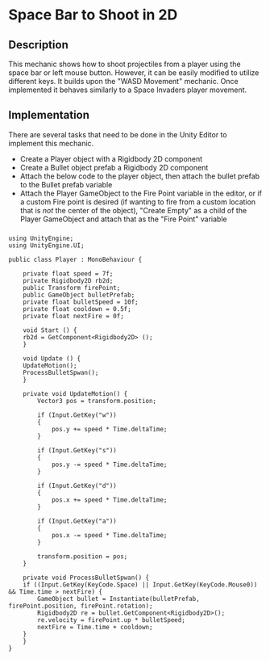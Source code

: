 # Space Bar to Shoot in 2D

## Description
This mechanic shows how to shoot projectiles from a player using the space bar or left mouse button.
However, it can be easily modified to utilize different keys. It builds upon the "WASD Movement"
mechanic. Once implemented it behaves similarly to a Space Invaders player movement.

## Implementation
There are several tasks that need to be done in the Unity Editor to implement this mechanic.
- Create a Player object with a Rigidbody 2D component
- Create a Bullet object prefab a Rigidbody 2D component
- Attach the below code to the player object, then attach the bullet prefab to the Bullet prefab
variable
- Attach the Player GameObject to the Fire Point variable in the editor, or if a custom Fire point is
desired (if wanting to fire from a custom location that is *not* the center of the object), "Create Empty" as a child of the Player GameObject and attach that as the "Fire Point" variable

### 
    using UnityEngine;
    using UnityEngine.UI;

    public class Player : MonoBehaviour {

        private float speed = 7f;
        private Rigidbody2D rb2d;
        public Transform firePoint;
        public GameObject bulletPrefab;
        private float bulletSpeed = 10f;
        private float cooldown = 0.5f;
        private float nextFire = 0f;

        void Start () {
        rb2d = GetComponent<Rigidbody2D> ();
        }
        
        void Update () {
        UpdateMotion();
        ProcessBulletSpwan();
        }

        private void UpdateMotion() {
            Vector3 pos = transform.position;

            if (Input.GetKey("w"))
            {
                pos.y += speed * Time.deltaTime;
            }

            if (Input.GetKey("s"))
            {
                pos.y -= speed * Time.deltaTime;
            }

            if (Input.GetKey("d"))
            {
                pos.x += speed * Time.deltaTime;
            }

            if (Input.GetKey("a"))
            {
                pos.x -= speed * Time.deltaTime;
            }

            transform.position = pos;
        }
        
        private void ProcessBulletSpwan() {
        if ((Input.GetKey(KeyCode.Space) || Input.GetKey(KeyCode.Mouse0)) && Time.time > nextFire) {
            GameObject bullet = Instantiate(bulletPrefab, firePoint.position, firePoint.rotation);
            Rigidbody2D re = bullet.GetComponent<Rigidbody2D>();
            re.velocity = firePoint.up * bulletSpeed;
            nextFire = Time.time + cooldown;
        }
        }
    }
